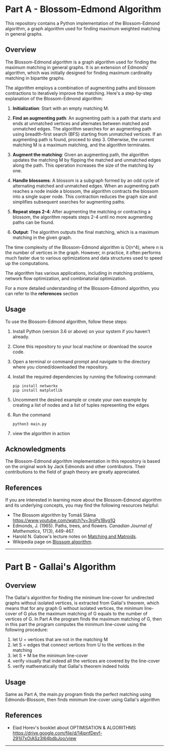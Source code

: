 # Part A - Blossom-Edmond Algorithm

This repository contains a Python implementation of the Blossom-Edmond algorithm, a graph algorithm used for finding maximum weighted matching in general graphs.

## Overview
The Blossom-Edmond algorithm is a graph algorithm used for finding the maximum matching in general graphs. It is an extension of Edmonds' algorithm, which was initially designed for finding maximum cardinality matching in bipartite graphs.

The algorithm employs a combination of augmenting paths and blossom contractions to iteratively improve the matching. Here's a step-by-step explanation of the Blossom-Edmond algorithm:

1. **Initialization**: Start with an empty matching M.

2. **Find an augmenting path**: An augmenting path is a path that starts and ends at unmatched vertices and alternates between matched and unmatched edges. The algorithm searches for an augmenting path using breadth-first search (BFS)  starting from unmatched vertices. If an augmenting path is found, proceed to step 3. Otherwise, the current matching M is a maximum matching, and the algorithm terminates.

3. **Augment the matching**: Given an augmenting path, the algorithm updates the matching M by flipping the matched and unmatched edges along the path. This operation increases the size of the matching by one.

4. **Handle blossoms**: A blossom is a subgraph formed by an odd cycle of alternating matched and unmatched edges. When an augmenting path reaches a node inside a blossom, the algorithm contracts the blossom into a single super node. This contraction reduces the graph size and simplifies subsequent searches for augmenting paths.

5. **Repeat steps 2-4**: After augmenting the matching or contracting a blossom, the algorithm repeats steps 2-4 until no more augmenting paths can be found.

6. **Output**: The algorithm outputs the final matching, which is a maximum matching in the given graph.

The time complexity of the Blossom-Edmond algorithm is O(n^4), where n is the number of vertices in the graph. However, in practice, it often performs much faster due to various optimizations and data structures used to speed up the computations.

The algorithm has various applications, including in matching problems, network flow optimization, and combinatorial optimization.

For a more detailed understanding of the Blossom-Edmond algorithm, you can refer to the **references** section

## Usage

To use the Blossom-Edmond algorithm, follow these steps:

1. Install Python (version 3.6 or above) on your system if you haven't already.

1. Clone this repository to your local machine or download the source code.

1. Open a terminal or command prompt and navigate to the directory where you cloned/downloaded the repository.

1. Install the required dependencies by running the following command:
    ```
    pip install networkx
    pip install matplotlib
    ```

1. Uncomment the desired example or create your own example by creating a list of nodes and a list of tuples representing the edges

1. Run the command
    ```
    python3 main.py
    ```
1. view the algorithm in action

## Acknowledgments

The Blossom-Edmond algorithm implementation in this repository is based on the original work by Jack Edmonds and other contributors. Their contributions to the field of graph theory are greatly appreciated.

## References

If you are interested in learning more about the Blossom-Edmond algorithm and its underlying concepts, you may find the following resources helpful:

- The Blossom algorithm by Tomáš Sláma https://www.youtube.com/watch?v=3roPs1Bvg1Q
- Edmonds, J. (1965). Paths, trees, and flowers. *Canadian Journal of Mathematics*, 17(3), 449-467.
- Harold N. Gabow's lecture notes on [Matching and Matroids](http://www.cs.colorado.edu/~hal/ga77/notes.pdf).
- Wikipedia page on [Blossom algorithm](https://en.wikipedia.org/wiki/Blossom_algorithm).

---

# Part B - Gallai's Algorithm

## Overview
The Gallai's algorithm for finding the minimum line-cover for undirected graphs without isolated vertices, is extracted from Gallai's theorem, which means that for any graph G without isolated vertices, the minimum line-cover of G plus the maximum matching of G equals to the number of vertices of G.  In Part A the program finds the maximum matching of G, then in this part the program computes the minimum line-cover using the following procedure:  
1.   let U = vertices that are not in the matching M  
1. let S = edges that connect vertices from U to the vertices in the matching  
1.  let S + M be the minimum line-cover
1. verify visually that indeed all the vertices are covered by the line-cover 
1. verify mathematically that Gallai's theorem indeed holds  

## Usage
Same as Part A, the main.py program finds the perfect matching using Edmonds-Blossom, then finds minimum line-cover using Gallai's algorithm
 
## References 
- Elad Horev's booklet about OPTIMISATION & ALGORITHMS   
https://drive.google.com/file/d/14jpnfDevf-291jl7xOiASz3I64bdbJoo/view
---